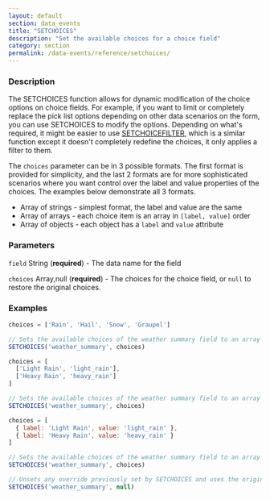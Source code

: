 ```yaml
---
layout: default
section: data_events
title: "SETCHOICES"
description: "Set the available choices for a choice field"
category: section
permalink: /data-events/reference/setchoices/
---
```


### Description

The SETCHOICES function allows for dynamic modification of the choice options on choice fields. For example, if you want to limit or completely replace the pick list options depending on other data scenarios on the form, you can use SETCHOICES to modify the options. Depending on what's required, it might be easier to use [SETCHOICEFILTER](/data-events/reference/setchoicefilter/), which is a similar function except it doesn't completely redefine the choices, it only applies a filter to them.

The `choices` parameter can be in 3 possible formats. The first format is provided for simplicity, and the last 2 formats are for more sophisticated scenarios where you want control over the label and value properties of the choices. The examples below demonstrate all 3 formats.

* Array of strings - simplest format, the label and value are the same
* Array of arrays - each choice item is an array in `[label, value]` order
* Array of objects - each object has a `label` and `value` attribute

### Parameters

`field` String (__required__) - The data name for the field

`choices` Array,null (__required__) - The choices for the choice field, or `null` to restore the original choices.

### Examples

```js
choices = ['Rain', 'Hail', 'Snow', 'Graupel']

// Sets the available choices of the weather summary field to an array of values
SETCHOICES('weather_summary', choices)
```


```js
choices = [
  ['Light Rain', 'light_rain'],
  ['Heavy Rain', 'heavy_rain']
]

// Sets the available choices of the weather summary field to an array of labels and values in [<label>, <value>] order
SETCHOICES('weather_summary', choices)
```


```js
choices = [
  { label: 'Light Rain', value: 'light_rain' },
  { label: 'Heavy Rain', value: 'heavy_rain' }
]

// Sets the available choices of the weather summary field to an array of labels and values in an object containing "label" and "value" keys
SETCHOICES('weather_summary', choices)
```


```js
// Unsets any override previously set by SETCHOICES and uses the original setting from the form schema
SETCHOICES('weather_summary', null)
```